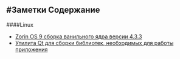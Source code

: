 #Заметки
Содержание
----------
####Linux
- [Zorin OS 9 сборка ванильного ядра версии 4.3.3](linux/zorin-update-core.md)
- [Утилита Qt для сборки библиотек, необходимых для работы приложения](qt/windeployqt.md)
